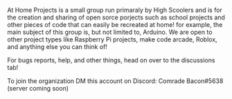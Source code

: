  
At Home Projects is a small group run primaraly by High Scoolers and is for the creation and sharing of open sorce porjects such as school projects 
and other pieces of code that can easily be recreated at home! for example, the main subject of this group is, but not limited to, Arduino. 
We are open to other project types like Raspberry Pi projects, make code arcade, Roblox, and anything else you can think of! 


For bugs reports, help, and other things, head on over to the discussions tab!
  

To join the organization DM this account on Discord: Comrade Bacon#5638
(server coming soon)
